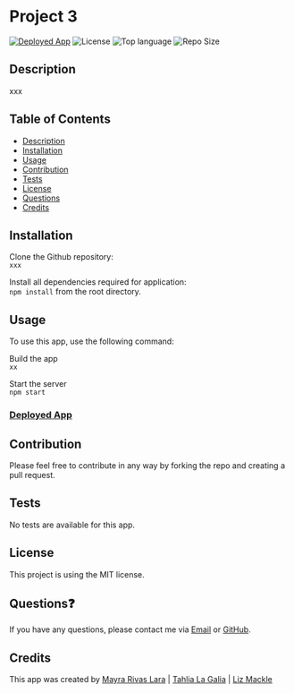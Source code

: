 # Project 3
<a href="">![Deployed App](https://img.shields.io/badge/-Deployed-success?style=for-the-badge)</a> ![License](https://img.shields.io/badge/License-MIT-blue?style=for-the-badge&logo) ![Top language](https://img.shields.io/github/languages/top/lizmackle/Project3?color=yellow&style=for-the-badge&logo) ![Repo Size](https://img.shields.io/github/repo-size/lizmackle/Project3?color=orange&style=for-the-badge)

## Description
xxx

## Table of Contents
  - [Description](#description)
  - [Installation](#installation)
  - [Usage](#usage)
  - [Contribution](#contribution)
  - [Tests](#tests)
  - [License](#license)
  - [Questions](#questions)
  - [Credits](#credits)

## Installation
Clone the Github repository:<br>
`xxx`

Install all dependencies required for application:<br>
`npm install` from the root directory.
  
## Usage
To use this app, use the following command:

Build the app<br>
`xx`

Start the server<br>
`npm start`
  
### [Deployed App]()

## Contribution
Please feel free to contribute in any way by forking the repo and creating a pull request.

## Tests
No tests are available for this app.

## License
This project is using the MIT license.

## Questions❓
If you have any questions, please contact me via [Email](mailto:liz.mackle@outlook.com) or [GitHub](https://github.com/LizMackle).

## Credits
This app was created by [Mayra Rivas Lara](https://github.com/MayraRivasLaray) | [Tahlia La Galia](https://github.com/tahlialg) | [Liz Mackle](https://github.com/LizMackle)